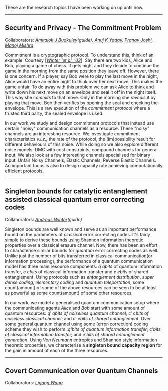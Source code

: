 These are the research topics I have been working on up until now.

---
## Security and Privacy - The Commitment Problem
Collaborators: _[Amitalok J Budkuley](http://www.facweb.iitkgp.ac.in/~amitalok/index.html)(guide), [Anuj K Yadav](https://anuj-k-yadav.github.io/), [Pranav Joshi](), [Manoj Mishra](https://www.niser.ac.in/users/manojmishra)_

Commitment is a cryptographic protocol. To understand this, think of an example. Courtesy [[_Winter 'et al. '03_](https://arxiv.org/abs/cs/0304014)]. Say there are two kids, Alice and Bob, playing a game of chess. It gets night and they decide to continue the game in the morning from the same position they leave off. However, there is one concern. If a player, say Bob were to play the last move in the night, Alice would have an entire night to think over her next move. This makes the game unfair. To do away with this problem we can ask Alice to think and write down his next move on an envelope and seal it off in the night itself. This way she _commits_ to that move. Only in the morning she _reveals_ it by playing that move. Bob then verifies by opening the seal and checking the envelope. This is a raw execution of the _commitment protocol_ where a trusted third party, the sealed envelope is used.

In our work we study and design commitment protocols that instead use certain "noisy" communication channels as a resource. These "noisy" channels are an interesting resource. We investigate commitment characteristics _v.i.z.,_ the rate of the protocol, the (im)possibility result for different behaviours of this noise. While doing so we also explore different noise models: DMC with cost constraints, compound channels for general input. We also look at a few interesting channels specialised for binary input: Unfair Noisy Channels, Elastic Channels, Reverse Elastic Channels. An important focus is also to design capacity rate achieving computationally efficient protocols.

---
## Singleton bounds for catalytic entanglement assisted classical  quantum error correcting codes
Collaborators: [_Andreas Winter_](https://www.icrea.cat/Web/ScientificStaff/andreas-winter-556)_(guide)_

Singleton bounds are well known and serve as an important performance bound on the parameters of _classical_ error correcting codes. It's fairly simple to derive these bounds using Shannon information theoretic properties over a classical erasure channel. Now, there has been an effort to characterise similar bounds for _quantum_ error correcting codes as well. Unlike just the number of bits transferred in classical communication(or information processing), the performance of a quantum communication model has three main resource components: $q$ _qbits_ of quantum information transfer, $c$ _cbits_ of classical information transfer and $e$ _ebits_ of shared entanglement. Using protocols such as _entanglement distribution_, _super dense coding_, _elementary coding_ and _quantum teleportation_, some count(amount) of some of the above resources can be seen to be at least as powerful as some count(amount) of some other resources.

In our work, we model a generalised quantum communication setup where the communicating agents _Alice_ and _Bob_ start with some amount of quantum resources: $q'$ _qbits of noiseless quantum channel_; $c'$ _cbits of noiseless classical channel_; and $e'$ _ebits of shared entanglement_. Over some general quantum channel using some (error-correction) coding scheme they wish to perform :_q'bits of quantum information transfer_; _c'bits of classical information transfer_; and _e'bits of shared entanglement generation_. Using _Von Neumann_ entropies and Shannon style information theoretic properties, we characterise a **singleton bound capacity region** for the gain in amount of each of the three resources.

---
## Covert Communication over Quantum Channels
Collaborators: [_Ligong Wang_](https://perso-etis.ensea.fr/ligong.wang/)

